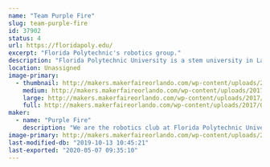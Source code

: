 ```yaml
---
name: "Team Purple Fire"
slug: team-purple-fire
id: 37902
status: 4
url: https://floridapoly.edu/
excerpt: "Florida Polytechnic's robotics group."
description: "Florida Polytechnic University is a stem university in Lakeland that does not have any sports teams but wants to have the best competitive robots out there."
location: Unassigned
image-primary:
  - thumbnail: http://makers.makerfaireorlando.com/wp-content/uploads/2017/09/IMG_2544-1-150x150.png
    medium: http://makers.makerfaireorlando.com/wp-content/uploads/2017/09/IMG_2544-1.png
    large: http://makers.makerfaireorlando.com/wp-content/uploads/2017/09/IMG_2544-1.png
    full: http://makers.makerfaireorlando.com/wp-content/uploads/2017/09/IMG_2544-1.png
maker:
  - name: "Purple Fire"
    description: "We are the robotics club at Florida Polytechnic University."
image-primary: http://makers.makerfaireorlando.com/wp-content/uploads/2017/09/IMG_2544.png
last-modified-db: "2019-10-13 10:45:21"
last-exported: "2020-05-07 09:35:10"
---
```

